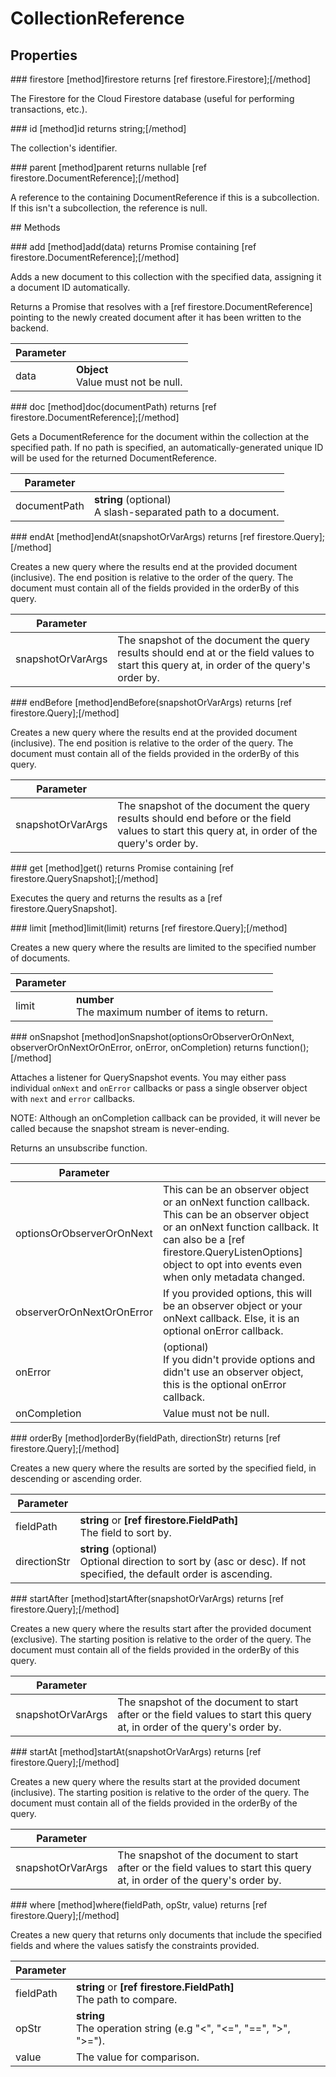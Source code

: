 # CollectionReference

## Properties

### firestore
[method]firestore returns [ref firestore.Firestore];[/method]

The Firestore for the Cloud Firestore database (useful for performing transactions, etc.).

### id
[method]id returns string;[/method]

The collection's identifier.

### parent
[method]parent returns nullable [ref firestore.DocumentReference];[/method]

A reference to the containing DocumentReference if this is a subcollection. If this isn't a subcollection, the reference is null.

## Methods

### add
[method]add(data) returns Promise containing [ref firestore.DocumentReference];[/method]

Adds a new document to this collection with the specified data, assigning it a document ID automatically.

Returns a Promise that resolves with a [ref firestore.DocumentReference] pointing to the newly created document after it has been written to the backend.

| Parameter |         |
| --------- | ------- |
| data  | **Object** <br /> Value must not be null. |

### doc
[method]doc(documentPath) returns [ref firestore.DocumentReference];[/method]

Gets a DocumentReference for the document within the collection at the specified path. If no path is specified, an automatically-generated unique ID will be used for the returned DocumentReference.

| Parameter |         |
| --------- | ------- |
| documentPath  | **string** (optional) <br /> A slash-separated path to a document. |

### endAt
[method]endAt(snapshotOrVarArgs) returns [ref firestore.Query];[/method]

Creates a new query where the results end at the provided document (inclusive). The end position is relative to the order of the query. The document must contain all of the fields provided in the orderBy of this query.

| Parameter |         |
| --------- | ------- |
| snapshotOrVarArgs  | The snapshot of the document the query results should end at or the field values to start this query at, in order of the query's order by. |

### endBefore
[method]endBefore(snapshotOrVarArgs) returns [ref firestore.Query];[/method]

Creates a new query where the results end at the provided document (inclusive). The end position is relative to the order of the query. The document must contain all of the fields provided in the orderBy of this query.

| Parameter |         |
| --------- | ------- |
| snapshotOrVarArgs  | The snapshot of the document the query results should end before or the field values to start this query at, in order of the query's order by. |

### get
[method]get() returns Promise containing [ref firestore.QuerySnapshot];[/method]

Executes the query and returns the results as a [ref firestore.QuerySnapshot].

### limit
[method]limit(limit) returns [ref firestore.Query];[/method]

Creates a new query where the results are limited to the specified number of documents.

| Parameter |         |
| --------- | ------- |
| limit  | **number** <br /> The maximum number of items to return. |

### onSnapshot
[method]onSnapshot(optionsOrObserverOrOnNext, observerOrOnNextOrOnError, onError, onCompletion) returns function();[/method]

Attaches a listener for QuerySnapshot events. You may either pass individual `onNext` and `onError` callbacks or pass a single observer object with `next` and `error` callbacks.

NOTE: Although an onCompletion callback can be provided, it will never be called because the snapshot stream is never-ending.

Returns an unsubscribe function.

| Parameter |         |
| --------- | ------- |
| optionsOrObserverOrOnNext  | This can be an observer object or an onNext function callback. This can be an observer object or an onNext function callback. It can also be a [ref firestore.QueryListenOptions] object to opt into events even when only metadata changed. |
| observerOrOnNextOrOnError  | If you provided options, this will be an observer object or your onNext callback. Else, it is an optional onError callback. |
| onError  | (optional) <br /> If you didn't provide options and didn't use an observer object, this is the optional onError callback. |
| onCompletion  | Value must not be null. |

### orderBy
[method]orderBy(fieldPath, directionStr) returns [ref firestore.Query];[/method]

Creates a new query where the results are sorted by the specified field, in descending or ascending order.

| Parameter |         |
| --------- | ------- |
| fieldPath  | **string** or **[ref firestore.FieldPath]** <br /> The field to sort by. |
| directionStr  | **string** (optional) <br /> Optional direction to sort by (asc or desc). If not specified, the default order is ascending. |

### startAfter
[method]startAfter(snapshotOrVarArgs) returns [ref firestore.Query];[/method]

Creates a new query where the results start after the provided document (exclusive). The starting position is relative to the order of the query. The document must contain all of the fields provided in the orderBy of this query.

| Parameter |         |
| --------- | ------- |
| snapshotOrVarArgs  | The snapshot of the document to start after or the field values to start this query at, in order of the query's order by. |

### startAt
[method]startAt(snapshotOrVarArgs) returns [ref firestore.Query];[/method]

Creates a new query where the results start at the provided document (inclusive). The starting position is relative to the order of the query. The document must contain all of the fields provided in the orderBy of the query.

| Parameter |         |
| --------- | ------- |
| snapshotOrVarArgs  | The snapshot of the document to start after or the field values to start this query at, in order of the query's order by. |

### where
[method]where(fieldPath, opStr, value) returns [ref firestore.Query];[/method]

Creates a new query that returns only documents that include the specified fields and where the values satisfy the constraints provided.

| Parameter |         |
| --------- | ------- |
| fieldPath  | **string** or **[ref firestore.FieldPath]** <br /> The path to compare. |
| opStr  | **string** <br /> The operation string (e.g "<", "<=", "==", ">", ">="). |
| value  | The value for comparison. |
